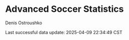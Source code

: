 # Advanced Soccer Statistics
Denis Ostroushko

<!-- gfm -->

Last successful data update: 2025-04-09 22:34:49 CST
